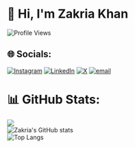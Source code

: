 # 👋 Hi, I'm Zakria Khan  

![Profile Views](https://komarev.com/ghpvc/?username=zakriakhanx&label=Profile%20views&color=0e75b6&style=flat)

## 🌐 Socials:
[![Instagram](https://img.shields.io/badge/Instagram-%23E4405F.svg?logo=Instagram&logoColor=white)](https://www.instagram.com/zakriakhanx?igsh=MTRjZGRpMjd4OGk2aw==) [![LinkedIn](https://img.shields.io/badge/LinkedIn-%230077B5.svg?logo=linkedin&logoColor=white)](https://www.linkedin.com/in/zakria-khan-25513731a) [![X](https://img.shields.io/badge/X-black.svg?logo=X&logoColor=white)](https://x.com/https://x.com/zakriakhanxx) [![email](https://img.shields.io/badge/Email-D14836?logo=gmail&logoColor=white)](mailto:zakriakhanz2003@gmail.com)

# 📊 GitHub Stats:
![](https://nirzak-streak-stats.vercel.app/?user=zakriakhanx&theme=tokyonight&hide_border=false)<br/>
![Zakria's GitHub stats](https://github-readme-stats.vercel.app/api?username=zakriakhanx&show_icons=true&theme=tokyonight)  
![Top Langs](https://github-readme-stats.vercel.app/api/top-langs/?username=zakriakhanx&layout=compact&theme=tokyonight)  
